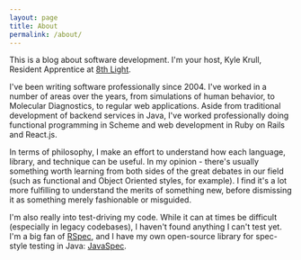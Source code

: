 ```yaml
---
layout: page
title: About
permalink: /about/
---
```


This is a blog about software development.  I'm your host, Kyle Krull, Resident Apprentice at [8th Light][employer].

I've been writing software professionally since 2004.  I've worked in a number of areas over the years, from simulations
of human behavior, to Molecular Diagnostics, to regular web applications.  Aside from traditional development of backend
services in Java, I've worked professionally doing functional programming in Scheme and web development in Ruby on Rails
and React.js.

In terms of philosophy, I make an effort to understand how each language, library, and technique can be useful.  In my
opinion - there's usually something worth learning from both sides of the great debates in our field (such as functional
and Object Oriented styles, for example).  I find it's a lot more fulfilling to understand the merits of something new,
before dismissing it as something merely fashionable or misguided.

I'm also really into test-driving my code.  While it can at times be difficult (especially in legacy codebases), I
haven't found anything I can't test yet.  I'm a big fan of [RSpec][rspec], and I have my own open-source library for
spec-style testing in Java: [JavaSpec][javaspec].

[employer]: https://8thlight.com
[javaspec]: https://javaspec.info
[rspec]: https://relishapp.com/rspec

